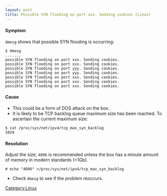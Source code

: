 ```yaml
---
layout: post 
title: Possible SYN flooding on port xxx. Sending cookies (Linux)
---
```


#### Symptom

`dmesg` shows that possible SYN flooding is occurring:

    $ dmesg
    .......
    possible SYN flooding on port xxx. Sending cookies.
    possible SYN flooding on port xxx. Sending cookies.
    possible SYN flooding on port yyy. Sending cookies.
    possible SYN flooding on port yyy. Sending cookies.
    possible SYN flooding on port xxx. Sending cookies.
    possible SYN flooding on port xxx. Sending cookies.
    possible SYN flooding on port xxx. Sending cookies.

#### Cause

-   This could be a form of DOS attack on the box.
-   It is likely to be TCP backlog queue maximum size has been reached.
    To ascertain the current maximum size:

<!-- -->

    $ cat /proc/sys/net/ipv4/tcp_max_syn_backlog 
    1024

#### Resolution

Adjust the size, `4096` is recommended unless the box has a minute
amount of memory in modern standards (\<1Gb).

    # echo "4096" >/proc/sys/net/ipv4/tcp_max_syn_backlog

</pre>

-   Check `dmesg` to see if the problem reoccurs.

[Category:Linux](Category:Linux "wikilink")
